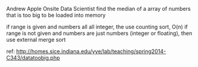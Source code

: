 Andrew Apple Onsite Data Scientist
find the median of a array of numbers that is too big to be loaded into memory 

if range is given and numbers all all integer, the use counting sort, O(n)
if range is not given and numbers are just numbers (integer or floating), then use external merge sort

ref: http://homes.sice.indiana.edu/yye/lab/teaching/spring2014-C343/datatoobig.php
